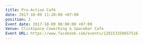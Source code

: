 ```yaml
---
title: Pro-Action Café
date: 2017-10-09 11:20:00 +07:00
position: 2
Event date: 2017-10-09 00:00:00 +07:00
Venue: ClickSpace Coworking & Spacebar Cafe
Event URL: https://www.facebook.com/events/120153358657516
---
```


